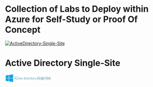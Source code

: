 # Collection of Labs to Deploy within Azure for Self-Study or Proof Of Concept
[![ActiveDirectory-Single-Site](https://github.com/elliottfieldsjr/KillerHomeLab-Bicep/actions/workflows/ActiveDirectory-Single-Site.yml/badge.svg)](https://github.com/elliottfieldsjr/KillerHomeLab-Bicep/actions/workflows/ActiveDirectory-Single-Site.yml)

# Active Directory Single-Site
<img src="Deployments/x_Images/ActiveDirectorySingleSite.png" alt="Active Directory" width="150">